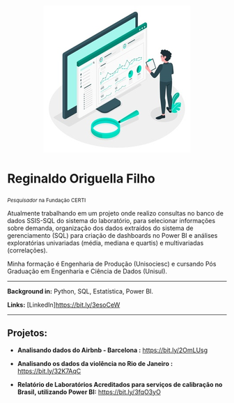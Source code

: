   <p align="center">
  <img src="https://github.com/reginaldooriguella/Portfolio/blob/master/ilustracao-do-conceito-de-estatisticas-do-site_114360-1434.jpg" >
</p>



# Reginaldo Origuella Filho
<sub>*Pesquisador* na Fundação CERTI</sub>

Atualmente trabalhando em um projeto onde realizo consultas no banco de dados SSIS-SQL do sistema do laboratório, para selecionar informações sobre demanda, organização dos dados extraídos do sistema de gerenciamento (SQL) para criação de dashboards no Power BI e análises exploratórias univariadas (média, mediana e quartis) e multivariadas (correlações).

Minha formação é Engenharia de Produção (Unisociesc) e cursando Pós Graduação em Engenharia e Ciência de Dados (Unisul).

---

**Background in:** Python, SQL, Estatística, Power BI.

**Links:**
[LinkedIn]https://bit.ly/3esoCeW

---

## Projetos:


* **Analisando dados do Airbnb - Barcelona :** https://bit.ly/2OmLUsg

* **Analisando os dados da violência no Rio de Janeiro :** https://bit.ly/32K7AqC

* **Relatório de Laboratórios Acreditados para serviços de calibração no Brasil, utilizando Power BI:** https://bit.ly/3fqO3yO
